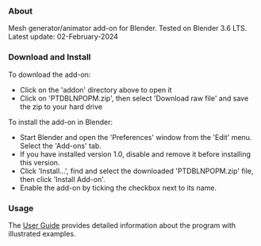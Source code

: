 ### About

Mesh generator/animator add-on for Blender.  Tested on Blender 3.6 LTS.  
Latest update: 02-February-2024


### Download and Install

To download the add-on:  
- Click on the 'addon' directory above to open it
- Click on 'PTDBLNPOPM.zip', then select 'Download raw file' and save the zip to your hard drive  

To install the add-on in Blender:
- Start Blender and open the 'Preferences' window from the 'Edit' menu.  Select the 'Add-ons' tab.
- If you have installed version 1.0, disable and remove it before installing this version.
- Click 'Install...', find and select the downloaded 'PTDBLNPOPM.zip' file, then click 'Install Add-on'.
- Enable the add-on by ticking the checkbox next to its name.


### Usage

The [User Guide](https://panthistle.github.io/pdfs/PMUG24.pdf) provides detailed information about the program with illustrated examples.
   

